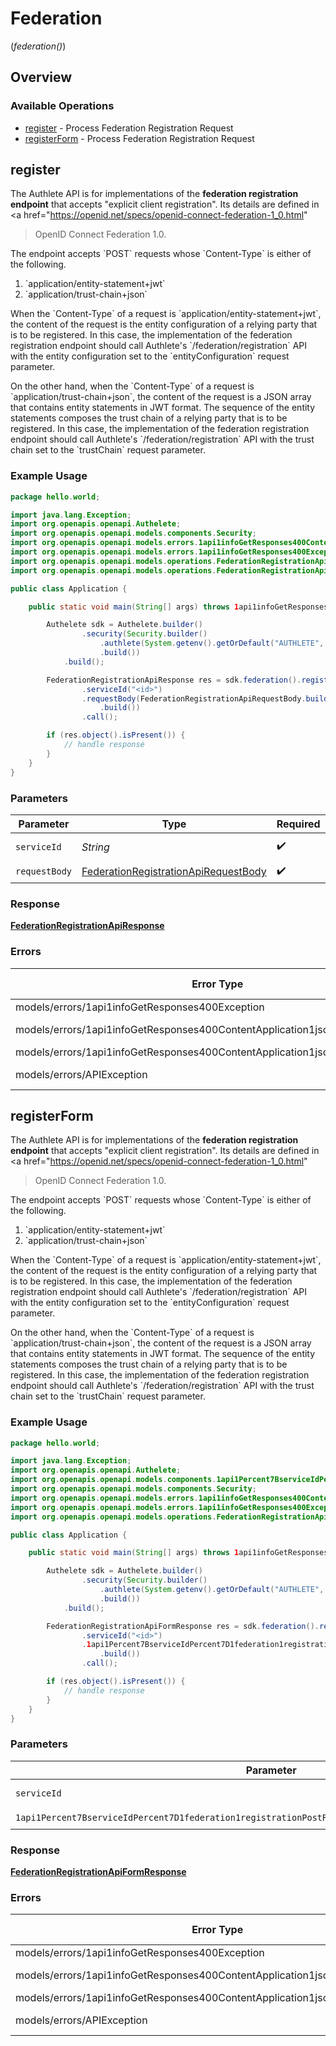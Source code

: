 # Federation
(*federation()*)

## Overview

### Available Operations

* [register](#register) - Process Federation Registration Request
* [registerForm](#registerform) - Process Federation Registration Request

## register

The Authlete API is for implementations of the <b>federation registration
endpoint</b> that accepts "explicit client registration". Its details are
defined in <a href="https://openid.net/specs/openid-connect-federation-1_0.html"
>OpenID Connect Federation 1.0</a>.
</p>

<p>
The endpoint accepts `POST` requests whose `Content-Type`
is either of the following.
</p>

<ol>
  <li>`application/entity-statement+jwt`
  <li>`application/trust-chain+json`
</ol>

<p>
When the `Content-Type` of a request is
`application/entity-statement+jwt`, the content of the request is
the entity configuration of a relying party that is to be registered.
In this case, the implementation of the federation registration endpoint
should call Authlete's `/federation/registration` API with the
entity configuration set to the `entityConfiguration` request
parameter.
</p>

<p>
On the other hand, when the `Content-Type` of a request is
`application/trust-chain+json`, the content of the request is a
JSON array that contains entity statements in JWT format. The sequence
of the entity statements composes the trust chain of a relying party
that is to be registered. In this case, the implementation of the
federation registration endpoint should call Authlete's
`/federation/registration` API with the trust chain set to the
`trustChain` request parameter.
</p>


### Example Usage

```java
package hello.world;

import java.lang.Exception;
import org.openapis.openapi.Authelete;
import org.openapis.openapi.models.components.Security;
import org.openapis.openapi.models.errors.1api1infoGetResponses400ContentApplication1jsonSchemaException;
import org.openapis.openapi.models.errors.1api1infoGetResponses400Exception;
import org.openapis.openapi.models.operations.FederationRegistrationApiRequestBody;
import org.openapis.openapi.models.operations.FederationRegistrationApiResponse;

public class Application {

    public static void main(String[] args) throws 1api1infoGetResponses400Exception, 1api1infoGetResponses400ContentApplication1jsonSchemaException, 1api1infoGetResponses400ContentApplication1jsonSchemaException, Exception {

        Authelete sdk = Authelete.builder()
                .security(Security.builder()
                    .authlete(System.getenv().getOrDefault("AUTHLETE", ""))
                    .build())
            .build();

        FederationRegistrationApiResponse res = sdk.federation().register()
                .serviceId("<id>")
                .requestBody(FederationRegistrationApiRequestBody.builder()
                    .build())
                .call();

        if (res.object().isPresent()) {
            // handle response
        }
    }
}
```

### Parameters

| Parameter                                                                                               | Type                                                                                                    | Required                                                                                                | Description                                                                                             |
| ------------------------------------------------------------------------------------------------------- | ------------------------------------------------------------------------------------------------------- | ------------------------------------------------------------------------------------------------------- | ------------------------------------------------------------------------------------------------------- |
| `serviceId`                                                                                             | *String*                                                                                                | :heavy_check_mark:                                                                                      | A service ID.                                                                                           |
| `requestBody`                                                                                           | [FederationRegistrationApiRequestBody](../../models/operations/FederationRegistrationApiRequestBody.md) | :heavy_check_mark:                                                                                      | N/A                                                                                                     |

### Response

**[FederationRegistrationApiResponse](../../models/operations/FederationRegistrationApiResponse.md)**

### Errors

| Error Type                                                                   | Status Code                                                                  | Content Type                                                                 |
| ---------------------------------------------------------------------------- | ---------------------------------------------------------------------------- | ---------------------------------------------------------------------------- |
| models/errors/1api1infoGetResponses400Exception                              | 400                                                                          | application/json                                                             |
| models/errors/1api1infoGetResponses400ContentApplication1jsonSchemaException | 401, 403                                                                     | application/json                                                             |
| models/errors/1api1infoGetResponses400ContentApplication1jsonSchemaException | 500                                                                          | application/json                                                             |
| models/errors/APIException                                                   | 4XX, 5XX                                                                     | \*/\*                                                                        |

## registerForm

The Authlete API is for implementations of the <b>federation registration
endpoint</b> that accepts "explicit client registration". Its details are
defined in <a href="https://openid.net/specs/openid-connect-federation-1_0.html"
>OpenID Connect Federation 1.0</a>.
</p>

<p>
The endpoint accepts `POST` requests whose `Content-Type`
is either of the following.
</p>

<ol>
  <li>`application/entity-statement+jwt`
  <li>`application/trust-chain+json`
</ol>

<p>
When the `Content-Type` of a request is
`application/entity-statement+jwt`, the content of the request is
the entity configuration of a relying party that is to be registered.
In this case, the implementation of the federation registration endpoint
should call Authlete's `/federation/registration` API with the
entity configuration set to the `entityConfiguration` request
parameter.
</p>

<p>
On the other hand, when the `Content-Type` of a request is
`application/trust-chain+json`, the content of the request is a
JSON array that contains entity statements in JWT format. The sequence
of the entity statements composes the trust chain of a relying party
that is to be registered. In this case, the implementation of the
federation registration endpoint should call Authlete's
`/federation/registration` API with the trust chain set to the
`trustChain` request parameter.
</p>


### Example Usage

```java
package hello.world;

import java.lang.Exception;
import org.openapis.openapi.Authelete;
import org.openapis.openapi.models.components.1api1Percent7BserviceIdPercent7D1federation1registrationPostRequestBodyContentApplication1jsonSchema;
import org.openapis.openapi.models.components.Security;
import org.openapis.openapi.models.errors.1api1infoGetResponses400ContentApplication1jsonSchemaException;
import org.openapis.openapi.models.errors.1api1infoGetResponses400Exception;
import org.openapis.openapi.models.operations.FederationRegistrationApiFormResponse;

public class Application {

    public static void main(String[] args) throws 1api1infoGetResponses400Exception, 1api1infoGetResponses400ContentApplication1jsonSchemaException, 1api1infoGetResponses400ContentApplication1jsonSchemaException, Exception {

        Authelete sdk = Authelete.builder()
                .security(Security.builder()
                    .authlete(System.getenv().getOrDefault("AUTHLETE", ""))
                    .build())
            .build();

        FederationRegistrationApiFormResponse res = sdk.federation().registerForm()
                .serviceId("<id>")
                .1api1Percent7BserviceIdPercent7D1federation1registrationPostRequestBodyContentApplication1jsonSchema(1api1Percent7BserviceIdPercent7D1federation1registrationPostRequestBodyContentApplication1jsonSchema.builder()
                    .build())
                .call();

        if (res.object().isPresent()) {
            // handle response
        }
    }
}
```

### Parameters

| Parameter                                                                                                                                                                                                                                 | Type                                                                                                                                                                                                                                      | Required                                                                                                                                                                                                                                  | Description                                                                                                                                                                                                                               |
| ----------------------------------------------------------------------------------------------------------------------------------------------------------------------------------------------------------------------------------------- | ----------------------------------------------------------------------------------------------------------------------------------------------------------------------------------------------------------------------------------------- | ----------------------------------------------------------------------------------------------------------------------------------------------------------------------------------------------------------------------------------------- | ----------------------------------------------------------------------------------------------------------------------------------------------------------------------------------------------------------------------------------------- |
| `serviceId`                                                                                                                                                                                                                               | *String*                                                                                                                                                                                                                                  | :heavy_check_mark:                                                                                                                                                                                                                        | A service ID.                                                                                                                                                                                                                             |
| `1api1Percent7BserviceIdPercent7D1federation1registrationPostRequestBodyContentApplication1jsonSchema`                                                                                                                                    | [1api1Percent7BserviceIdPercent7D1federation1registrationPostRequestBodyContentApplication1jsonSchema](../../models/components/Oneapi1Percent7BserviceIdPercent7D1federation1registrationPostRequestBodyContentApplication1jsonSchema.md) | :heavy_check_mark:                                                                                                                                                                                                                        | N/A                                                                                                                                                                                                                                       |

### Response

**[FederationRegistrationApiFormResponse](../../models/operations/FederationRegistrationApiFormResponse.md)**

### Errors

| Error Type                                                                   | Status Code                                                                  | Content Type                                                                 |
| ---------------------------------------------------------------------------- | ---------------------------------------------------------------------------- | ---------------------------------------------------------------------------- |
| models/errors/1api1infoGetResponses400Exception                              | 400                                                                          | application/json                                                             |
| models/errors/1api1infoGetResponses400ContentApplication1jsonSchemaException | 401, 403                                                                     | application/json                                                             |
| models/errors/1api1infoGetResponses400ContentApplication1jsonSchemaException | 500                                                                          | application/json                                                             |
| models/errors/APIException                                                   | 4XX, 5XX                                                                     | \*/\*                                                                        |